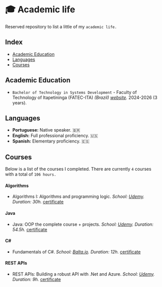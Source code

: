 # 🎓 Academic life

Reserved repository to list a little of my `academic life.`

## Index
- [Academic Education](#education)
- [Languages](#language)
- [Courses](#courses)

## Academic Education <a name="education"></a> 

- `Bachelor of Technology in Systems Development` - Faculty of Technology of Itapetininga (FATEC-ITA) _(Brazil) [website](https://fatecitapetininga.edu.br/)._ 2024-2026 (3 years). 

## Languages <a name="language"></a> 

- **Portuguese:** Native speaker. 🇧🇷
- **English:** Full professional proficiency. 🇺🇸
- **Spanish:** Elementary proficiency. 🇪🇸

## Courses <a name="courses"></a>

Below is a list of the courses I completed. There are currently `4` courses with a total of `106 hours.`


#### Algorithms

- Algorithms I: Algorithms and programming logic. _School: [Udemy](https://www.udemy.com/)._ _Duration: 30h._ [certificate](https://www.udemy.com/certificate/UC-072b8660-e2c1-48f8-b122-a2abcdb9634b/)

#### Java

- Java: OOP the complete course + projects. _School: [Udemy](https://www.udemy.com/)._ _Duration: 54.5h._ [certificate](https://www.udemy.com/certificate/UC-22dab666-5801-49b6-a5e6-0d3d00ca9e50/)

#### C#

- Fundamentals of C#. _School: [Balta.io](https://balta.io/)._ _Duration: 12h._ [certificate](https://balta.io/certificados/6c1a4729-f298-4c7d-8859-9dceca7ce2bb)

#### REST APIs

- REST APIs: Building a robust API with .Net and Azure. _School: [Udemy](https://www.udemy.com/)._ _Duration: 9h._ [certificate](https://www.udemy.com/certificate/UC-6140a2d7-86a8-4ae0-922a-890c12cca994/)


